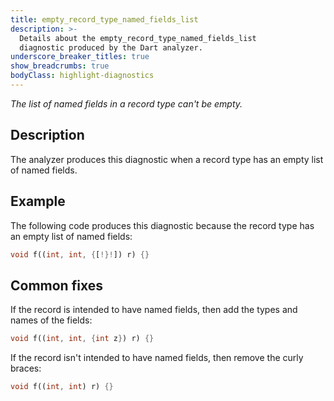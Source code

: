 ```yaml
---
title: empty_record_type_named_fields_list
description: >-
  Details about the empty_record_type_named_fields_list
  diagnostic produced by the Dart analyzer.
underscore_breaker_titles: true
show_breadcrumbs: true
bodyClass: highlight-diagnostics
---
```


_The list of named fields in a record type can't be empty._

## Description

The analyzer produces this diagnostic when a record type has an empty list
of named fields.

## Example

The following code produces this diagnostic because the record type has an
empty list of named fields:

```dart
void f((int, int, {[!}!]) r) {}
```

## Common fixes

If the record is intended to have named fields, then add the types and
names of the fields:

```dart
void f((int, int, {int z}) r) {}
```

If the record isn't intended to have named fields, then remove the curly
braces:

```dart
void f((int, int) r) {}
```
